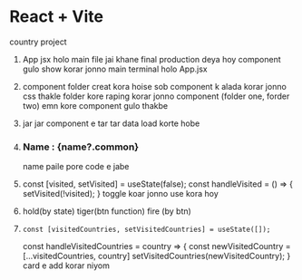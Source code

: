 # React + Vite

country project

1. App jsx holo main file jai khane final production deya hoy
component gulo show korar jonno main terminal holo App.jsx
2. component folder creat kora hoise sob component k alada korar jonno css thakle folder kore raping korar jonno component (folder one, forder two) emn kore component gulo thakbe

3. jar jar component e tar tar data load korte hobe

4. <h3>Name : {name?.common}</h3> name paile pore code e jabe

5. const [visited, setVisited] = useState(false);
    const handleVisited = () => {
        setVisited(!visited);
    } toggle koar jonno use kora hoy


6. hold(by state) tiger(btn function) fire (by btn)

7.     const [visitedCountries, setVisitedCountries] = useState([]);

    const handleVisitedCountries = country => {
        const newVisitedCountry = [...visitedCountries, country]
        setVisitedCountries(newVisitedCountry);
    }  card e add korar niyom
























